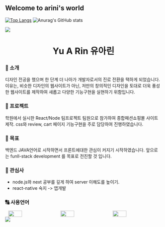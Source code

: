 ## Welcome to arini's world
[![Top Langs](https://github-readme-stats.vercel.app/api/top-langs/?username=yar0103&layout=donut)](https://github.com/yar0103/github-readme-stats)
![Anurag's GitHub stats](https://github-readme-stats.vercel.app/api?username=yar0103&show_icons=true)

<!--
**yar0103/yar0103** is a ✨ _special_ ✨ repository because its `README.md` (this file) appears on your GitHub profile.

Here are some ideas to get you started:

- 🔭 I’m currently working on ...
- 🌱 I’m currently learning ...
- 👯 I’m looking to collaborate on ...
- 🤔 I’m looking for help with ...
- 💬 Ask me about ...
- 📫 How to reach me: ...
- 😄 Pronouns: ...
- ⚡ Fun fact: ...
-->
<img src="https://capsule-render.vercel.app/api?type=waving&color=BDBDC8&height=150&section=header" />



<h1 align="center"> Yu A Rin 유아린</h1>
<h3>💬 소개</h3>
디자인 전공을 했으며 한 단계 더 나아가 개발자로서의 진로 전환을 택하게 되었습니다.    
이유는, 비슷한 디자인의 웹사이트가 아닌, 저만의 창의적인 디자인을 토대로 더욱 풍성한 웹사이트를 제작하여 새롭고 다양한 기능구현을 실현하기 위함입니다.

<h3>📰 프로젝트</h3>
학원에서 실시한 React/Node 팀프로젝트 팀원으로 참가하여 종합패션쇼핑몰 사이트 제작.   
css와 review, cart 페이지 기능구현을 주로 담당하여 진행하였습니다.    

<h3>🚩 목표</h3>
백엔드 JAVA언어로 시작하면서 프론트에대한 관심이 커지기 시작하였습니다.   
앞으로는 funll-stack development 를 목표로 전진할 것 입니다.   

<h3>💛 관심사</h3>
<ul>
  <li>node.js와 next 공부를 깊게 하여 server 이해도를 높이기.</li>
  <li>react-native 숙지 -> 앱개발</li>
</ul>   

<h3>🔠 사용언어</h3>
<div style="display: flex; justify-content: space-between;">
  <img src="https://images.velog.io/images/kim-jaemin420/post/088bbdd3-3c5c-4520-b250-4e67da4e368b/%E1%84%85%E1%85%B5%E1%84%8B%E1%85%A2%E1%86%A8%E1%84%90%E1%85%B3.png" style="height: auto; width: 30%; margin: 0 10px;" />
  <img src="https://modulabs.co.kr/wp-content/uploads/2023/11/image-1536x864.jpeg" style="height: auto; width: 30%; margin: 0 10px;" />
  <img src="https://velog.velcdn.com/images/danny0129/post/0c6e28e6-3109-449d-8263-5eb38404541c/image.jpeg" style="height: auto; width: 30%; margin: 0 10px;" />
</div>


<img src="https://capsule-render.vercel.app/api?type=waving&color=BDBDC8&height=150&section=footer" />
